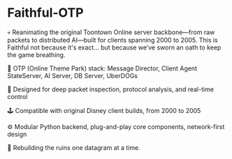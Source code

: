 # Faithful-OTP

💀 Reanimating the original Toontown Online server backbone—from raw packets to distributed AI—built for clients spanning 2000 to 2005. This is Faithful not because it's exact... but because we’ve sworn an oath to keep the game breathing.

🧬 OTP (Online Theme Park) stack: Message Director, Client Agent StateServer, AI Server, DB Server, UberDOGs

🧠 Designed for deep packet inspection, protocol analysis, and real-time control

🕹️ Compatible with original Disney client builds, from 2000 to 2005

⚙️ Modular Python backend, plug-and-play core components, network-first design

👾 Rebuilding the ruins one datagram at a time.
